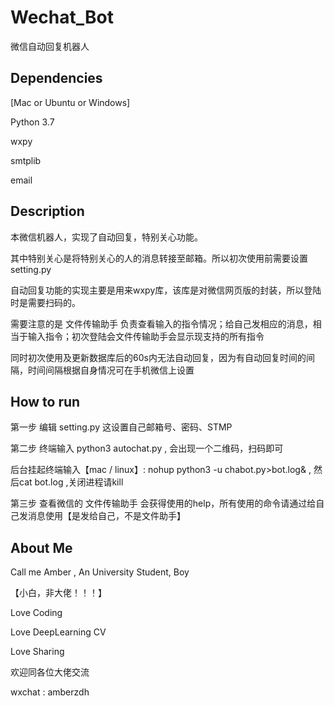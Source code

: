 # Wechat_Bot
微信自动回复机器人 
## Dependencies
[Mac or Ubuntu or Windows]

Python 3.7 

wxpy

smtplib

email


## Description

本微信机器人，实现了自动回复，特别关心功能。

其中特别关心是将特别关心的人的消息转接至邮箱。所以初次使用前需要设置 setting.py

自动回复功能的实现主要是用来wxpy库，该库是对微信网页版的封装，所以登陆时是需要扫码的。

需要注意的是 文件传输助手 负责查看输入的指令情况；给自己发相应的消息，相当于输入指令；初次登陆会文件传输助手会显示现支持的所有指令

同时初次使用及更新数据库后的60s内无法自动回复，因为有自动回复时间的间隔，时间间隔根据自身情况可在手机微信上设置

## How to run

第一步 编辑 setting.py 这设置自己邮箱号、密码、STMP

第二步 终端输入 python3 autochat.py , 会出现一个二维码，扫码即可

后台挂起终端输入【mac / linux】: nohup python3 -u chabot.py>bot.log& , 然后cat bot.log ,关闭进程请kill

第三步 查看微信的 文件传输助手 会获得使用的help，所有使用的命令请通过给自己发消息使用【是发给自己，不是文件助手】

## About Me

Call me Amber , An University Student, Boy

【小白，非大佬！！！】

Love Coding

Love DeepLearning CV

Love Sharing

欢迎同各位大佬交流

wxchat : amberzdh